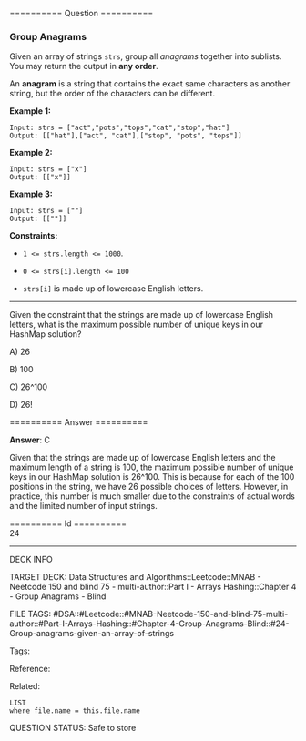========== Question ==========  

### Group Anagrams

Given an array of strings `strs`, group all _anagrams_ together into sublists. You may return the output in **any order**.

An **anagram** is a string that contains the exact same characters as another string, but the order of the characters can be different.

**Example 1:**

```
Input: strs = ["act","pots","tops","cat","stop","hat"]
Output: [["hat"],["act", "cat"],["stop", "pots", "tops"]]
```

**Example 2:**

```
Input: strs = ["x"]
Output: [["x"]]
```

**Example 3:**

```
Input: strs = [""]
Output: [[""]]
```

**Constraints:**

-   `1 <= strs.length <= 1000`.

-   `0 <= strs[i].length <= 100`

-   `strs[i]` is made up of lowercase English letters.

---

Given the constraint that the strings are made up of lowercase English letters, what is the maximum possible number of unique keys in our HashMap solution?

A) 26

B) 100

C) 26^100

D) 26!  

========== Answer ==========  

**Answer**: C

Given that the strings are made up of lowercase English letters and the maximum length of a string is 100, the maximum possible number of unique keys in our HashMap solution is 26^100. This is because for each of the 100 positions in the string, we have 26 possible choices of letters. However, in practice, this number is much smaller due to the constraints of actual words and the limited number of input strings.

========== Id ==========  
24

---

DECK INFO

TARGET DECK: Data Structures and Algorithms::Leetcode::MNAB - Neetcode 150 and blind 75 - multi-author::Part I - Arrays Hashing::Chapter 4 - Group Anagrams - Blind

FILE TAGS: #DSA::#Leetcode::#MNAB-Neetcode-150-and-blind-75-multi-author::#Part-I-Arrays-Hashing::#Chapter-4-Group-Anagrams-Blind::#24-Group-anagrams-given-an-array-of-strings

Tags:

Reference:

Related:

```dataview
LIST
where file.name = this.file.name
```

QUESTION STATUS: Safe to store
